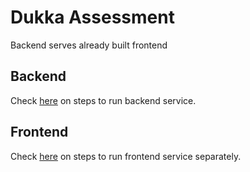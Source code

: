 # Dukka Assessment

Backend serves already built frontend


## Backend

Check [here](backend/README.md) on steps to run backend service.

## Frontend

Check [here](frontend/README.md) on steps to run frontend service separately.
